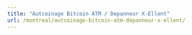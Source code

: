 ```yaml
---
title: "Autcoinage Bitcoin ATM / Depanneur X-Ellent"
url: /montreal/autcoinage-bitcoin-atm-depanneur-x-ellent/
---
```

